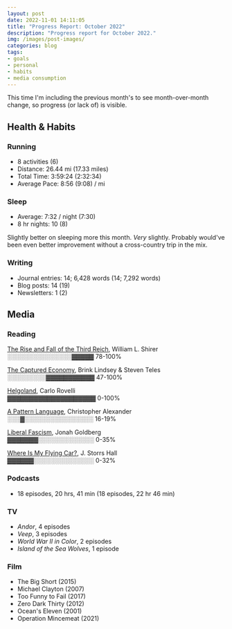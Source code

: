 ```yaml
---
layout: post
date: 2022-11-01 14:11:05
title: "Progress Report: October 2022"
description: "Progress report for October 2022."
img: /images/post-images/
categories: blog
tags:
- goals
- personal
- habits
- media consumption
---
```


This time I'm including the previous month's to see month-over-month change, so progress (or lack of) is visible.

## Health & Habits
  
### Running

- 8 activities (6)
- Distance: 26.44 mi (17.33 miles)
- Total Time:  3:59:24 (2:32:34)
- Average Pace: 8:56  (9:08) / mi

### Sleep

- Average: 7:32 / night (7:30)
- 8 hr nights: 10 (8)

Slightly better on sleeping more this month. *Very* slightly. Probably would've been even better improvement without a cross-country trip in the mix.  

### Writing

- Journal entries: 14; 6,428 words  (14; 7,292 words)
- Blog posts: 14 (19)
- Newsletters: 1 (2)

## Media

### Reading

[The Rise and Fall of the Third Reich](/books/shirer-the-rise-and-fall-of-the-third-reich/ "The Rise and Fall of the Third Reich"), William L. Shirer<br />
<span class="progress-meter">░░░░░░░░░░░░░░░▓▓▓▓▓ 78-100%</span>

[The Captured Economy](/books/lindsey-the-captured-economy/ "Lindsey and Teles, The Captured Economy"), Brink Lindsey & Steven Teles<br />
<span class="progress-meter">░░░░░░░░░▓▓▓▓▓▓▓▓▓▓▓ 47-100%</span>

[Helgoland](/books/rovelli-helgoland/ "Carlo Rovelli, Helgoland"), Carlo Rovelli<br />
<span class="progress-meter">▓▓▓▓▓▓▓▓▓▓▓▓▓▓▓▓▓▓▓▓ 0-100%</span>

[A Pattern Language](/books/alexander-a-pattern-language/ "Christopher Alexander, A Pattern Language"), Christopher Alexander<br />
<span class="progress-meter">░░░▓░░░░░░░░░░░░░░░░ 16-19%</span>

[Liberal Fascism](/books/goldberg-liberal-fascism/ "Jonah Goldberg, Liberal Fascism"), Jonah Goldberg<br />
<span class="progress-meter">▓▓▓▓▓▓▓░░░░░░░░░░░░░ 0-35%</span>

[Where Is My Flying Car?](/books/storrs-hall-where-is-my-flying-car/ "J. Storrs Hall, Where Is My Flying Car?"), J. Storrs Hall<br />
<span class="progress-meter">▓▓▓▓▓▓░░░░░░░░░░░░░░ 0-32%</span>

### Podcasts

- 18 episodes, 20 hrs, 41 min (18 episodes, 22 hr 46 min)

### TV

- *Andor*, 4 episodes
- *Veep*, 3 episodes
- *World War II in Color*, 2 episodes
- *Island of the Sea Wolves*, 1 episode

### Film

- The Big Short (2015)
- Michael Clayton (2007)
- Too Funny to Fail (2017)
- Zero Dark Thirty (2012)
- Ocean's Eleven (2001)
- Operation Mincemeat (2021)
